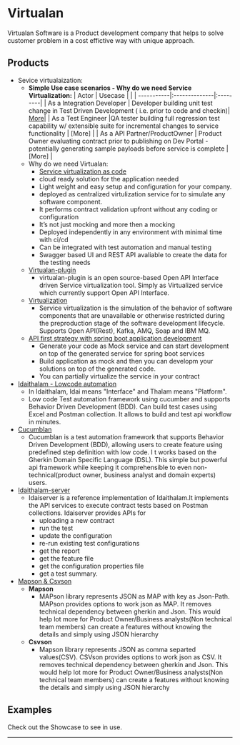 # Virtualan

Virtualan Software is a Product development company that helps to solve customer problem in a cost effictive way with unique approach.   

## Products
- Sevice virtualaization:
    - **Simple Use case scenarios - Why do we need Service Virtualization:**
    | Actor      | Usecase       |   |
    | -----------|:--------------|:---------|
    | As a Integration Developer | Developer building unit test change in Test Driven Development  ( i.e. prior to code and checkin)| [More](Developer-usecase.md)|
    | As a Test Engineer  |QA tester building full regression test capability w/ extensible suite for incremental changes to service functionality | [More] |
    | As a API Partner/ProductOwner | Product Owner evaluating contract prior to publishing on Dev Portal - potentially generating sample payloads before service is complete | [More] |
    - Why do we need Virtualan:
        - [Service virtualization as code](https://www.linkedin.com/groups/13908063/) 
        - cloud ready solution for the application needed
        - Light weight and easy setup and configuration for your company. 
        - deployed as centralized virtulization service for to simulate any software component.      
        - It performs contract validation upfront without any coding or configuration
        - It’s not just mocking and more then a mocking 
        - Deployed independently in any environment with minimal time with ci/cd 
        - Can be integrated with test automation and manual testing
        - Swagger based UI and REST API avaliable to create the data for the testing needs
    - [Virtualan-plugin](https://github.com/virtualansoftware/virtualan/tree/master/modules/virtualan-plugin)
        - virtualan-plugin is an open source-based Open API Interface driven Service virtualization tool. Simply as Virtualized service which currently support Open API Interface.
    - [Virtualization](https://github.com/virtualansoftware/virtualan/tree/master/modules/virtualization)
        - Service virtualization is the simulation of the behavior of software components that are unavailable or otherwise restricted during the preproduction stage of the software development lifecycle. Supports Open API(Rest), Kafka, AMQ, Soap and IBM MQ.
     - [API first strategy with spring boot application development](Api-first.md) 
        - Generate your code as Mock service and can start development on top of the generated service for spring boot services
        - Build application as mock and then you can developm your solutions on top of the generated code. 
        - You can partially virtualize the service in your contract
- [Idaithalam - Lowcode automation](https://github.com/virtualansoftware/idaithalam)
    - In Idaithalam, Idai means "Interface" and Thalam means "Platform".
    - Low code Test automation framework using cucumber and supports Behavior Driven Development (BDD). Can build test cases using Excel and Postman collection. It allows to build and test api workflow in minutes.
- [Cucumblan](https://github.com/virtualansoftware/cucumblan)
    - Cucumblan is a test automation framework that supports Behavior Driven Development (BDD), allowing users to create feature using predefined step definition with low code. I t works based on the Gherkin Domain Specific Language (DSL). This simple but powerful api framework while keeping it comprehensible to even non-technical(product owner, business analyst and domain experts) users.
- [Idaithalam-server](https://github.com/virtualansoftware/idaithalam-server)
    - Idaiserver is a reference implementation of Idaithalam.It implements the API services to execute contract tests based on Postman collections.
        Idaiserver provides APIs for 
        - uploading a new contract
        - run the test
        - update the configuration
        - re-run existing test configurations
        - get the report
        - get the feature file
        - get the configuration properties file
        - get a test summary.
- [Mapson & Csvson](https://github.com/virtualansoftware/mapson)
    - **Mapson**
        - MAPson library represents JSON as MAP with key as Json-Path. MAPson provides options to work json as MAP. It removes technical dependency between gherkin and Json. This would help lot more for Product Owner/Business analysts(Non technical team members) can create a features without knowing the details and simply using JSON hierarchy
    - **Csvson**
        -  Mapson library represents JSON as comma separted values(CSV). CSVson provides options to work json as CSV. It removes technical dependency between gherkin and Json. This would help lot more for Product Owner/Business analysts(Non technical team members) can create a features without knowing the details and simply using JSON hierarchy
## Examples

Check out the Showcase to see in use.

----